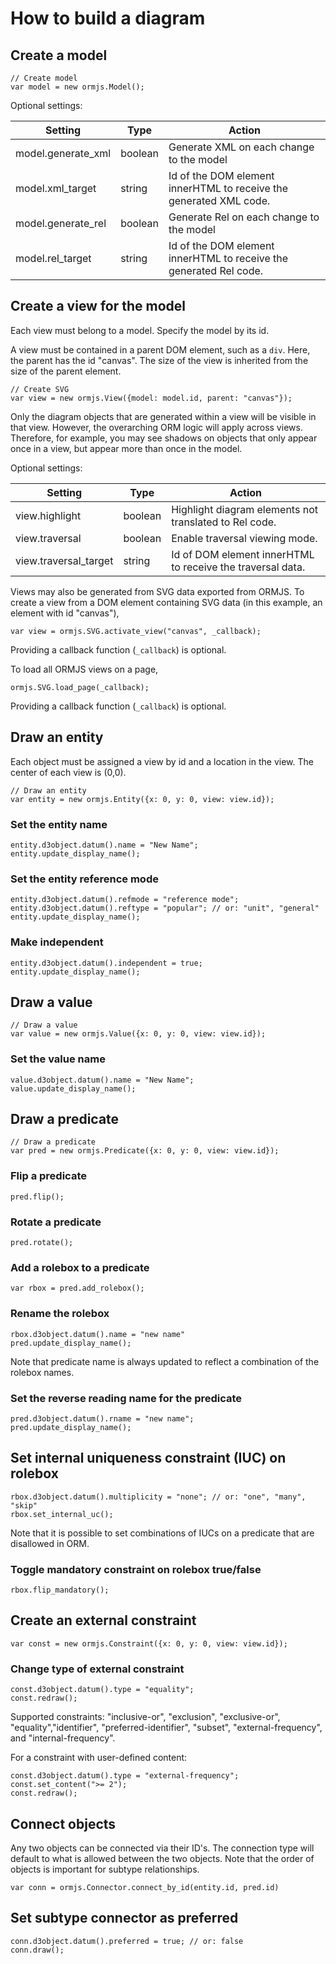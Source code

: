 # How to build a diagram

## Create a model

```
// Create model
var model = new ormjs.Model();
```

Optional settings:

| Setting | Type | Action |
| --- | --- | --- |
| model.generate_xml | boolean | Generate XML on each change to the model |
| model.xml_target | string | Id of the DOM element innerHTML to receive the generated XML code. |
| model.generate_rel  | boolean | Generate Rel on each change to the model |
| model.rel_target | string | Id of the DOM element innerHTML to receive the generated Rel code. |

## Create a view for the model

Each view must belong to a model. Specify the model by its id.

A view must be contained in a parent DOM element, such as a `div`. Here, the parent has the id "canvas". The size of the view is inherited from the size of the parent element.

```
// Create SVG
var view = new ormjs.View({model: model.id, parent: "canvas"});
```

Only the diagram objects that are generated within a view will be visible in that view. However, the overarching ORM logic will apply across views. Therefore, for example, you may see shadows on objects that only appear once in a view, but appear more than once in the model.

Optional settings:

| Setting | Type | Action |
| --- | --- | --- |
| view.highlight | boolean | Highlight diagram elements not translated to Rel code. |
| view.traversal | boolean | Enable traversal viewing mode. |
| view.traversal_target | string | Id of DOM element innerHTML to receive the traversal data. |

Views may also be generated from SVG data exported from ORMJS. To create a view from a DOM element containing SVG data (in this example, an element with id "canvas"), 

```
var view = ormjs.SVG.activate_view("canvas", _callback);
```

Providing a callback function (`_callback`) is optional. 

To load all ORMJS views on a page,

```
ormjs.SVG.load_page(_callback);
```

Providing a callback function (`_callback`) is optional.

## Draw an entity

Each object must be assigned a view by id and a location in the view. The center of each view is (0,0).

```
// Draw an entity
var entity = new ormjs.Entity({x: 0, y: 0, view: view.id});
```

### Set the entity name

```
entity.d3object.datum().name = "New Name";
entity.update_display_name();
```

### Set the entity reference mode

```
entity.d3object.datum().refmode = "reference mode";
entity.d3object.datum().reftype = "popular"; // or: "unit", "general"
entity.update_display_name();
```

### Make independent

```
entity.d3object.datum().independent = true;
entity.update_display_name();
```

## Draw a value

```
// Draw a value
var value = new ormjs.Value({x: 0, y: 0, view: view.id});
```

### Set the value name

```
value.d3object.datum().name = "New Name";
value.update_display_name();
```

## Draw a predicate

```
// Draw a predicate
var pred = new ormjs.Predicate({x: 0, y: 0, view: view.id});
```

### Flip a predicate

```
pred.flip();
```

### Rotate a predicate

```
pred.rotate();
```

### Add a rolebox to a predicate

```
var rbox = pred.add_rolebox();
```

### Rename the rolebox

```
rbox.d3object.datum().name = "new name"
pred.update_display_name();
```

Note that predicate name is always updated to reflect a combination of the rolebox names.

### Set the reverse reading name for the predicate

```
pred.d3object.datum().rname = "new name";
pred.update_display_name();
```

## Set internal uniqueness constraint (IUC) on rolebox

```
rbox.d3object.datum().multiplicity = "none"; // or: "one", "many", "skip"
rbox.set_internal_uc();
```

Note that it is possible to set combinations of IUCs on a predicate that are disallowed in ORM.

### Toggle mandatory constraint on rolebox true/false

```
rbox.flip_mandatory();
```

## Create an external constraint

```
var const = new ormjs.Constraint({x: 0, y: 0, view: view.id});
```

### Change type of external constraint

```
const.d3object.datum().type = "equality";
const.redraw();
```

Supported constraints: "inclusive-or", "exclusion", "exclusive-or", "equality","identifier", "preferred-identifier", "subset", "external-frequency", and "internal-frequency".

For a constraint with user-defined content:

```
const.d3object.datum().type = "external-frequency";
const.set_content(">= 2");
const.redraw();
```

## Connect objects

Any two objects can be connected via their ID's. The connection type will default to what is allowed between the two objects. Note that the order of objects is important for subtype relationships.

```
var conn = ormjs.Connector.connect_by_id(entity.id, pred.id)
```

## Set subtype connector as preferred

```
conn.d3object.datum().preferred = true; // or: false
conn.draw();
```